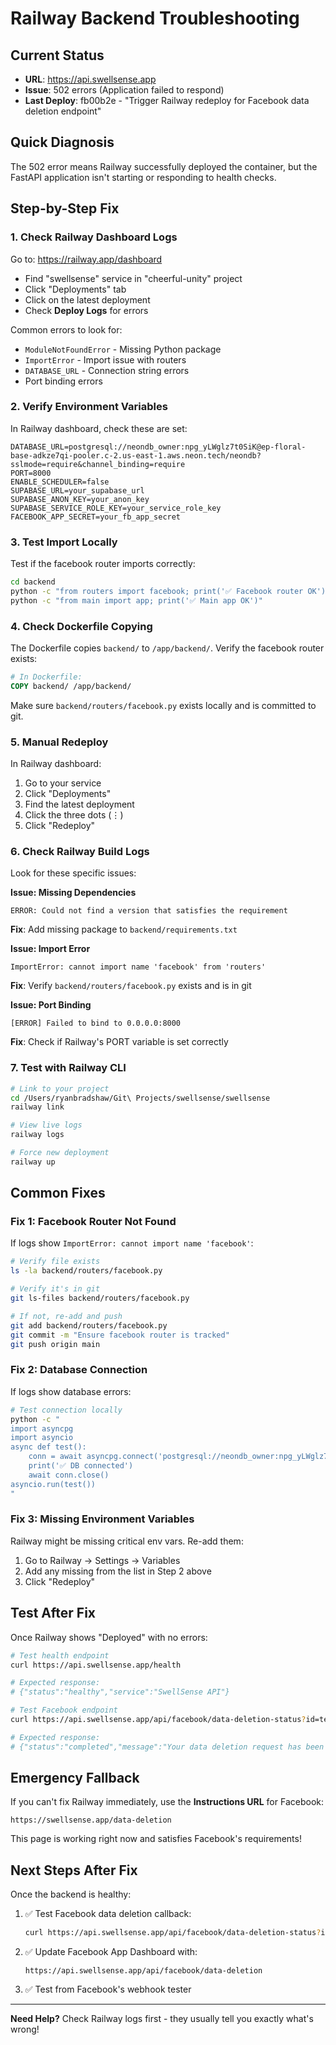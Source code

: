# Railway Backend Troubleshooting

## Current Status
- **URL**: https://api.swellsense.app
- **Issue**: 502 errors (Application failed to respond)
- **Last Deploy**: fb00b2e - "Trigger Railway redeploy for Facebook data deletion endpoint"

## Quick Diagnosis

The 502 error means Railway successfully deployed the container, but the FastAPI application isn't starting or responding to health checks.

## Step-by-Step Fix

### 1. Check Railway Dashboard Logs
Go to: https://railway.app/dashboard
- Find "swellsense" service in "cheerful-unity" project
- Click "Deployments" tab
- Click on the latest deployment
- Check **Deploy Logs** for errors

Common errors to look for:
- `ModuleNotFoundError` - Missing Python package
- `ImportError` - Import issue with routers
- `DATABASE_URL` - Connection string errors
- Port binding errors

### 2. Verify Environment Variables

In Railway dashboard, check these are set:
```
DATABASE_URL=postgresql://neondb_owner:npg_yLWglz7t0SiK@ep-floral-base-adkze7qi-pooler.c-2.us-east-1.aws.neon.tech/neondb?sslmode=require&channel_binding=require
PORT=8000
ENABLE_SCHEDULER=false
SUPABASE_URL=your_supabase_url
SUPABASE_ANON_KEY=your_anon_key
SUPABASE_SERVICE_ROLE_KEY=your_service_role_key
FACEBOOK_APP_SECRET=your_fb_app_secret
```

### 3. Test Import Locally

Test if the facebook router imports correctly:
```bash
cd backend
python -c "from routers import facebook; print('✅ Facebook router OK')"
python -c "from main import app; print('✅ Main app OK')"
```

### 4. Check Dockerfile Copying

The Dockerfile copies `backend/` to `/app/backend/`. Verify the facebook router exists:
```dockerfile
# In Dockerfile:
COPY backend/ /app/backend/
```

Make sure `backend/routers/facebook.py` exists locally and is committed to git.

### 5. Manual Redeploy

In Railway dashboard:
1. Go to your service
2. Click "Deployments"
3. Find the latest deployment
4. Click the three dots (⋮)
5. Click "Redeploy"

### 6. Check Railway Build Logs

Look for these specific issues:

**Issue: Missing Dependencies**
```
ERROR: Could not find a version that satisfies the requirement
```
**Fix**: Add missing package to `backend/requirements.txt`

**Issue: Import Error**
```
ImportError: cannot import name 'facebook' from 'routers'
```
**Fix**: Verify `backend/routers/facebook.py` exists and is in git

**Issue: Port Binding**
```
[ERROR] Failed to bind to 0.0.0.0:8000
```
**Fix**: Check if Railway's PORT variable is set correctly

### 7. Test with Railway CLI

```bash
# Link to your project
cd /Users/ryanbradshaw/Git\ Projects/swellsense/swellsense
railway link

# View live logs
railway logs

# Force new deployment
railway up
```

## Common Fixes

### Fix 1: Facebook Router Not Found
If logs show `ImportError: cannot import name 'facebook'`:

```bash
# Verify file exists
ls -la backend/routers/facebook.py

# Verify it's in git
git ls-files backend/routers/facebook.py

# If not, re-add and push
git add backend/routers/facebook.py
git commit -m "Ensure facebook router is tracked"
git push origin main
```

### Fix 2: Database Connection
If logs show database errors:

```bash
# Test connection locally
python -c "
import asyncpg
import asyncio
async def test():
    conn = await asyncpg.connect('postgresql://neondb_owner:npg_yLWglz7t0SiK@ep-floral-base-adkze7qi-pooler.c-2.us-east-1.aws.neon.tech/neondb?sslmode=require')
    print('✅ DB connected')
    await conn.close()
asyncio.run(test())
"
```

### Fix 3: Missing Environment Variables
Railway might be missing critical env vars. Re-add them:

1. Go to Railway → Settings → Variables
2. Add any missing from the list in Step 2 above
3. Click "Redeploy"

## Test After Fix

Once Railway shows "Deployed" with no errors:

```bash
# Test health endpoint
curl https://api.swellsense.app/health

# Expected response:
# {"status":"healthy","service":"SwellSense API"}

# Test Facebook endpoint
curl https://api.swellsense.app/api/facebook/data-deletion-status?id=test

# Expected response:
# {"status":"completed","message":"Your data deletion request has been processed.",...}
```

## Emergency Fallback

If you can't fix Railway immediately, use the **Instructions URL** for Facebook:
```
https://swellsense.app/data-deletion
```

This page is working right now and satisfies Facebook's requirements!

## Next Steps After Fix

Once the backend is healthy:

1. ✅ Test Facebook data deletion callback:
   ```bash
   curl https://api.swellsense.app/api/facebook/data-deletion-status?id=test123
   ```

2. ✅ Update Facebook App Dashboard with:
   ```
   https://api.swellsense.app/api/facebook/data-deletion
   ```

3. ✅ Test from Facebook's webhook tester

---

**Need Help?**
Check Railway logs first - they usually tell you exactly what's wrong!
